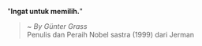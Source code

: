 "**Ingat untuk memilih.**"

> ~ _By Günter Grass_  
Penulis dan Peraih Nobel sastra (1999) dari Jerman

